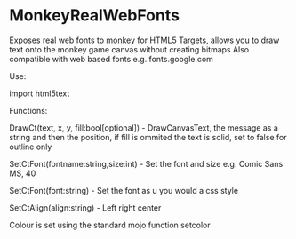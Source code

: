 # MonkeyRealWebFonts
Exposes real web fonts to monkey for HTML5 Targets, allows you to draw text onto the monkey game canvas without creating bitmaps
Also compatible with web based fonts e.g. fonts.google.com

Use:

import html5text

Functions:

DrawCt(text, x, y, fill:bool[optional]) - DrawCanvasText, the message as a string and then the position, 
if fill is ommited the text is solid, set to false for outline only

SetCtFont(fontname:string,size:int)     - Set the font and size e.g. Comic Sans MS, 40

SetCtFont(font:string)                  - Set the font as u you would a css style

SetCtAlign(align:string)                - Left right center

Colour is set using the standard mojo function setcolor
